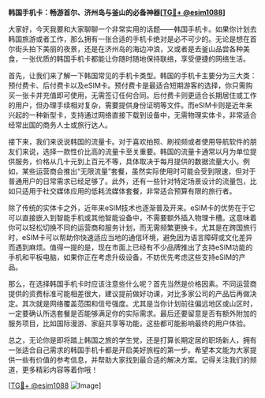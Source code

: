 **韩国手机卡：畅游首尔、济州岛与釜山的必备神器[[TG💪+ @esim1088](https://t.me/s/esim1088)]**

大家好，今天我要和大家聊聊一个非常实用的话题——韩国手机卡。如果你计划去韩国旅游或者工作，那么拥有一张合适的手机卡绝对是必不可少的。无论是想在首尔街头拍下美丽的夜景，还是在济州岛的海边冲浪，又或者是去釜山品尝各种美食，一张优质的韩国手机卡都能让你随时随地保持联络，享受便捷的网络生活。

首先，让我们来了解一下韩国常见的手机卡类型。韩国的手机卡主要分为三大类：预付费卡、后付费卡以及eSIM卡。预付费卡是最适合短期游客的选择，你只需购买一张卡并充值即可使用，无需签订任何合同。后付费卡则更适合长期居住或工作的用户，但办理手续相对复杂，需要提供身份证明等文件。而eSIM卡则是近年来兴起的一种新型卡，支持通过网络直接下载到设备中，无需物理实体卡，非常适合经常出国的商务人士或旅行达人。

接下来，我们来说说韩国的流量卡。对于喜欢拍照、刷视频或者使用导航软件的朋友们来说，选择一款性价比高的流量卡至关重要。韩国的流量卡通常以月为单位提供服务，价格从几十元到上百元不等，具体取决于每月提供的数据流量大小。例如，某些运营商会推出“无限流量”套餐，虽然实际使用时可能会受到限速，但对于普通用户的日常需求已经足够了。此外，还有一些针对特定场景设计的流量包，比如只适用于社交媒体应用的低耗流媒体套餐，非常适合预算有限的旅行者。

除了传统的实体卡之外，近年来eSIM技术也逐渐普及开来。eSIM卡的优势在于它可以直接嵌入到智能手机或其他智能设备中，不需要额外插入物理卡槽。这意味着你可以轻松切换不同的运营商和服务计划，而无需频繁更换卡。尤其是在跨国旅行时，eSIM卡可以帮助你快速适应当地的通信环境，避免因为语言障碍或文化差异而遇到麻烦。值得一提的是，现在市面上已经有不少品牌推出了支持eSIM功能的手机和平板电脑，如果你正在考虑升级设备，不妨优先考虑这些支持eSIM的产品。

那么，在选择韩国手机卡时应该注意些什么呢？首先当然是价格因素。不同运营商提供的资费标准可能相差很大，建议提前做好功课，对比多家公司的产品后再做决定。其次就是网络覆盖范围和信号强度。尤其是当你计划前往偏远地区或山区时，一定要确认所选套餐是否能够满足你的实际需求。最后还要留意是否有额外附加的服务项目，比如国际漫游、家庭共享等功能，这些都可能影响最终的用户体验。

总之，无论你是即将踏上韩国之旅的学生党，还是打算长期定居的职场新人，拥有一张适合自己需求的韩国手机卡都是开启美好旅程的第一步。希望本文能为大家提供一些有价值的参考信息，并帮助大家找到最合适的解决方案。记得关注我们的频道，更多精彩内容等着你哦！

[[TG💪+ @esim1088](https://t.me/s/esim1088) ![Image](https://i.postimg.cc/4NQfJmqS/Snipaste-2025-05-13-00-14-12.png)]